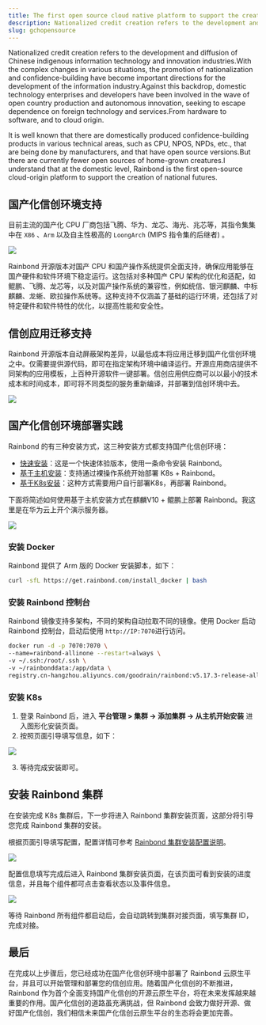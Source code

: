 ```yaml
---
title: The first open source cloud native platform to support the creation of national confidence
description: Nationalized credit creation refers to the development and diffusion of Chinese indigenous information technology and innovation industries.With the complex changes in various situations, the promotion of nationalization and confidence-building have become important directions for the development of the information industry.Against this backdrop, domestic technology enterprises and developers have been involved in the wave of open country production and autonomous innovation, seeking to escape dependence on foreign technology and services.From hardware to software, and to cloud origin.
slug: gchopensource
---
```


Nationalized credit creation refers to the development and diffusion of Chinese indigenous information technology and innovation industries.With the complex changes in various situations, the promotion of nationalization and confidence-building have become important directions for the development of the information industry.Against this backdrop, domestic technology enterprises and developers have been involved in the wave of open country production and autonomous innovation, seeking to escape dependence on foreign technology and services.From hardware to software, and to cloud origin.

It is well known that there are domestically produced confidence-building products in various technical areas, such as CPU, NPOS, NPDs, etc., that are being done by manufacturers, and that have open source versions.But there are currently fewer open sources of home-grown creatures.I understand that at the domestic level, Rainbond is the first open-source cloud-origin platform to support the creation of national futures.

<!--truncate-->

## 国产化信创环境支持

目前主流的国产化 CPU 厂商包括飞腾、华为、龙芯、海光、兆芯等，其指令集集中在 `X86` 、`Arm` 以及自主性极高的 `LoongArch` (MIPS 指令集的后继者) 。

![](https://static.goodrain.com/localization-guide/%E5%9B%BD%E4%BA%A7CPU%E7%94%9F%E6%80%81.png)

Rainbond 开源版本对国产 CPU 和国产操作系统提供全面支持，确保应用能够在国产硬件和软件环境下稳定运行。这包括对多种国产 CPU 架构的优化和适配，如鲲鹏、飞腾、龙芯等，以及对国产操作系统的兼容性，例如统信、银河麒麟、中标麒麟、龙蜥、欧拉操作系统等。这种支持不仅涵盖了基础的运行环境，还包括了对特定硬件和软件特性的优化，以提高性能和安全性。

## 信创应用迁移支持

Rainbond 开源版本自动屏蔽架构差异，以最低成本将应用迁移到国产化信创环境之中。仅需要提供源代码，即可在指定架构环境中编译运行。开源应用商店提供不同架构的应用模板，上百种开源软件一键部署。信创应用供应商可以以最小的技术成本和时间成本，即可将不同类型的服务重新编译，并部署到信创环境中去。

![](https://static.goodrain.com/localization-guide/%E5%BC%82%E6%9E%84%E5%BE%AE%E6%9C%8D%E5%8A%A1%E8%BF%81%E7%A7%BB.png)

## 国产化信创环境部署实践

Rainbond 的有三种安装方式，这三种安装方式都支持国产化信创环境：

- [快速安装](https://www.rainbond.com/docs/quick-start/quick-install)：这是一个快速体验版本，使用一条命令安装 Rainbond。
- [基于主机安装](https://www.rainbond.com/docs/installation/install-with-ui/)：支持通过裸操作系统开始部署 K8s + Rainbond。
- [基于K8s安装](https://www.rainbond.com/docs/installation/install-with-helm/)：这种方式需要用户自行部署K8s，再部署 Rainbond。

下面将简述如何使用基于主机安装方式在麒麟V10 + 鲲鹏上部署 Rainbond。我这里是在华为云上开个演示服务器。

![](https://static.goodrain.com/wechat/xinchuang/1.png)

### 安装 Docker

Rainbond 提供了 Arm 版的 Docker 安装脚本，如下：

```bash
curl -sfL https://get.rainbond.com/install_docker | bash
```

### 安装 Rainbond 控制台

Rainbond 镜像支持多架构，不同的架构自动拉取不同的镜像。使用 Docker 启动 Rainbond 控制台，启动后使用 `http://IP:7070`进行访问。

```bash
docker run -d -p 7070:7070 \
--name=rainbond-allinone --restart=always \
-v ~/.ssh:/root/.ssh \
-v ~/rainbonddata:/app/data \
registry.cn-hangzhou.aliyuncs.com/goodrain/rainbond:v5.17.3-release-allinone
```

### 安装 K8s

1. 登录 Rainbond 后，进入 **平台管理 > 集群 -> 添加集群 -> 从主机开始安装** 进入图形化安装页面。
2. 按照页面引导填写信息，如下：

![](https://static.goodrain.com/wechat/xinchuang/2.png)

3. 等待完成安装即可。

## 安装 Rainbond 集群

在安装完成 K8s 集群后，下一步将进入 Rainbond 集群安装页面，这部分将引导您完成 Rainbond 集群的安装。

根据页面引导填写配置，配置详情可参考 [Rainbond 集群安装配置说明](https://www.rainbond.com/docs/installation/install-with-ui/#%E5%AE%89%E8%A3%85-rainbond-%E9%9B%86%E7%BE%A4)。

![](https://static.goodrain.com/wechat/xinchuang/4.png)

配置信息填写完成后进入 Rainbond 集群安装页面，在该页面可看到安装的进度信息，并且每个组件都可点击查看状态以及事件信息。

![](https://static.goodrain.com/wechat/xinchuang/5.png)

等待 Rainbond 所有组件都启动后，会自动跳转到集群对接页面，填写集群 ID，完成对接。

## 最后

在完成以上步骤后，您已经成功在国产化信创环境中部署了 Rainbond 云原生平台，并且可以开始管理和部署您的信创应用。随着国产化信创的不断推进，Rainbond 作为首个全面支持国产化信创的开源云原生平台，将在未来发挥越来越重要的作用。国产化信创的道路虽充满挑战，但 Rainbond 会致力做好开源、做好国产化信创，我们相信未来国产化信创云原生平台的生态将会更加完善。
